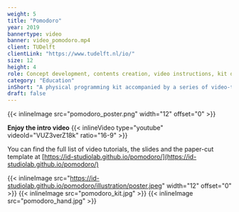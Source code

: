 ```yaml
---
weight: 5
title: "Pomodoro"
year: 2019
bannertype: video
banner: video_pomodoro.mp4
client: TUDelft
clientLink: "https://www.tudelft.nl/io/"
size: 12
height: 4
role: Concept development, contents creation, video instructions, kit design and prototyping
category: "Education"
inShort: "A physical programming kit accompanied by a series of video-tutorials to learn how to program asynchrounous and rich feedback using Arduino."
draft: false
---
```


{{< inlineImage src="pomodoro_poster.png" width="12" offset="0" >}}

**Enjoy the intro video**
{{< inlineVideo type="youtube" videoId="VUZ3verZ18k" ratio="16-9" >}}

You can find the full list of video tutorials, the slides and the paper-cut template at [https://id-studiolab.github.io/pomodoro/](https://id-studiolab.github.io/pomodoro/)


{{< inlineImage src="https://id-studiolab.github.io/pomodoro/illustration/poster.jpeg" width="12" offset="0" >}}
{{< inlineImage src="pomodoro_kit.jpg"  >}}
{{< inlineImage src="pomodoro_hand.jpg" >}}
